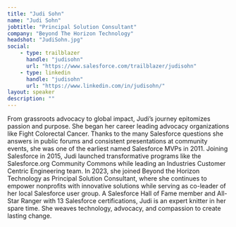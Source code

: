 ```yaml
---
title: "Judi Sohn"
name: "Judi Sohn"
jobtitle: "Principal Solution Consultant"
company: "Beyond The Horizon Technology"
headshot: "JudiSohn.jpg"
social:
    - type: trailblazer
      handle: "judisohn"
      url: "https://www.salesforce.com/trailblazer/judisohn"
    - type: linkedin
      handle: "judisohn"
      url: "https://www.linkedin.com/in/judisohn/"
layout: speaker
description: ""
---
```


From grassroots advocacy to global impact, Judi’s journey epitomizes passion and purpose. She began her career leading advocacy organizations like Fight Colorectal Cancer. Thanks to the many Salesforce questions she answers in public forums and consistent presentations at community events, she was one of the earliest named Salesforce MVPs in 2011. Joining Salesforce in 2015, Judi launched transformative programs like the Salesforce.org Community Commons while leading an Industries Customer Centric Engineering team. In 2023, she joined Beyond the Horizon Technology as Principal Solution Consultant, where she continues to empower nonprofits with innovative solutions while serving as co-leader of her local Salesforce user group. A Salesforce Hall of Fame member and All-Star Ranger with 13 Salesforce certifications, Judi is an expert knitter in her spare time. She weaves technology, advocacy, and compassion to create lasting change.